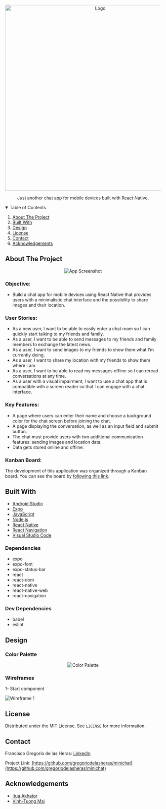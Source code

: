 <!-- PROJECT LOGO -->

<p align="center">
  <a href="https://github.com/gregoriodelasheras/minichat">
    <img src="https://user-images.githubusercontent.com/77192223/123979163-c3642300-d9c0-11eb-9bbf-ba9a886294b3.png" alt="Logo" width="600">
  </a>
  <p align="center">
    Just another chat app for mobile devices built with React Native.
  </p>
</p>

<!-- TABLE OF CONTENTS -->
<details open="open">
  <summary>Table of Contents</summary>
  <ol>
    <li><a href="#about-the-project">About The Project</a></li>
    <li><a href="#built-with">Built With</a></li>
    <li><a href="#design">Design</a></li>
    <li><a href="#license">License</a></li>
    <li><a href="#contact">Contact</a></li>
    <li><a href="#acknowledgements">Acknowledgements</a></li>
  </ol>
</details>

<!-- ABOUT THE PROJECT -->

## About The Project

<p align="center">
  <img src="" alt="App Screenshot">
</p>

### Objective:

- Build a chat app for mobile devices using React Native that provides users with a minimalistic chat interface and the possibility to share images and their location.

### User Stories:

- As a new user, I want to be able to easily enter a chat room so I can quickly start talking to my friends and family.
- As a user, I want to be able to send messages to my friends and family members to exchange the latest news.
- As a user, I want to send images to my friends to show them what I’m currently doing.
- As a user, I want to share my location with my friends to show them where I am.
- As a user, I want to be able to read my messages offline so I can reread conversations at any time.
- As a user with a visual impairment, I want to use a chat app that is compatible with a screen reader so that I can engage with a chat interface.

### Key Features:

- A page where users can enter their name and choose a background color for the chat screen before joining the chat.
- A page displaying the conversation, as well as an input field and submit button.
- The chat must provide users with two additional communication features: sending images and location data.
- Data gets stored online and offline.

### Kanban Board:

The development of this application was organized through a Kanban board. You can see the board by [following this link](https://trello.com/b/HzQdvE53/achievement-5-project-minichat).

## Built With

- [Android Studio](https://developer.android.com/)
- [Expo](https://expo.io/)
- [JavaScript](https://www.javascript.com/)
- [Node.js](https://nodejs.org/)
- [React Native](https://reactnative.dev/)
- [React Navigation](https://reactnavigation.org/)
- [Visual Studio Code](https://code.visualstudio.com/)

### Dependencies

- expo
- expo-font
- expo-status-bar
- react
- react-dom
- react-native
- react-native-web
- react-navigation

### Dev Dependencies

- babel
- eslint

## Design

### Color Palette

<p align="center">
  <img src="https://user-images.githubusercontent.com/77192223/123962398-b7249980-d9b1-11eb-9aa3-84db176d291c.png" alt="Color Palette">
</p>

### Wireframes

1- Start component

<img src="https://user-images.githubusercontent.com/77192223/123971801-a4629280-d9ba-11eb-87d6-76ed170b1140.png" alt="Wireframe 1">

## License

Distributed under the MIT License. See `LICENSE` for more information.

<!-- CONTACT -->

## Contact

Francisco Gregorio de las Heras: [LinkedIn](https://www.linkedin.com/in/francisco-gregorio-de-las-heras/)

Project Link: [https://github.com/gregoriodelasheras/minichat](https://github.com/gregoriodelasheras/minichat)

<!-- ACKNOWLEDGEMENTS -->

## Acknowledgements

- [Itua Akhator](https://github.com/iakhator)
- [Vinh-Tuong Mai](https://github.com/mvtuong)
